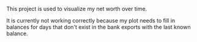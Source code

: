 This project is used to visualize my net worth over time.

It is currently not working correctly because my plot needs to fill in balances for days that don't exist in the bank exports with the last known balance.
